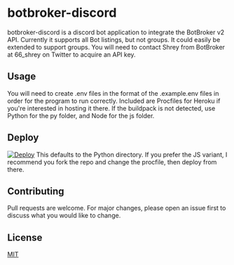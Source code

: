 # botbroker-discord
botbroker-discord is a discord bot application to integrate the BotBroker v2 API.
Currently it supports all Bot listings, but not groups. It could easily be extended to support groups.
You will need to contact Shrey from BotBroker at 66_shrey on Twitter to acquire an API key.

## Usage
You will need to create .env files in the format of the .example.env files in order for the program to run correctly. Included are Procfiles for Heroku if you're interested in hosting it there. If the buildpack is not detected, use Python for the py folder, and Node for the js folder.

## Deploy
[![Deploy](https://www.herokucdn.com/deploy/button.svg)](https://heroku.com/deploy)
This defaults to the Python directory. If you prefer the JS variant, I recommend you fork the repo and change the procfile, then deploy from there.

## Contributing
Pull requests are welcome. For major changes, please open an issue first to discuss what you would like to change.

## License
[MIT](https://choosealicense.com/licenses/mit/)
